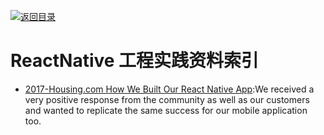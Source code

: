 [![返回目录](https://parg.co/UGo)](https://parg.co/b4z)

# ReactNative 工程实践资料索引

* [2017-Housing.com How We Built Our React Native App](https://parg.co/bDM):We
  received a very positive response from the community as well as our customers
  and wanted to replicate the same success for our mobile application too.

